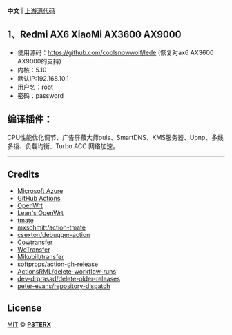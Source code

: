 **中文** | [上游源代码](https://github.com/P3TERX/Actions-OpenWrt)


## 1、Redmi AX6 XiaoMi AX3600  AX9000
- 使用源码：https://github.com/coolsnowwolf/lede (恢复对ax6 AX3600 AX9000的支持)
- 内核：5.10
- 默认IP:192.168.10.1
- 用户名：root
- 密码：password

## 编译插件：
CPU性能优化调节、广告屏蔽大师puls、SmartDNS、KMS服务器、Upnp、多线多拨、负载均衡、Turbo ACC 网络加速。


------------------------------------------------------

## Credits

- [Microsoft Azure](https://azure.microsoft.com)
- [GitHub Actions](https://github.com/features/actions)
- [OpenWrt](https://github.com/openwrt/openwrt)
- [Lean's OpenWrt](https://github.com/coolsnowwolf/lede)
- [tmate](https://github.com/tmate-io/tmate)
- [mxschmitt/action-tmate](https://github.com/mxschmitt/action-tmate)
- [csexton/debugger-action](https://github.com/csexton/debugger-action)
- [Cowtransfer](https://cowtransfer.com)
- [WeTransfer](https://wetransfer.com/)
- [Mikubill/transfer](https://github.com/Mikubill/transfer)
- [softprops/action-gh-release](https://github.com/softprops/action-gh-release)
- [ActionsRML/delete-workflow-runs](https://github.com/ActionsRML/delete-workflow-runs)
- [dev-drprasad/delete-older-releases](https://github.com/dev-drprasad/delete-older-releases)
- [peter-evans/repository-dispatch](https://github.com/peter-evans/repository-dispatch)

## License

[MIT](https://github.com/P3TERX/Actions-OpenWrt/blob/main/LICENSE) © [**P3TERX**](https://p3terx.com)
